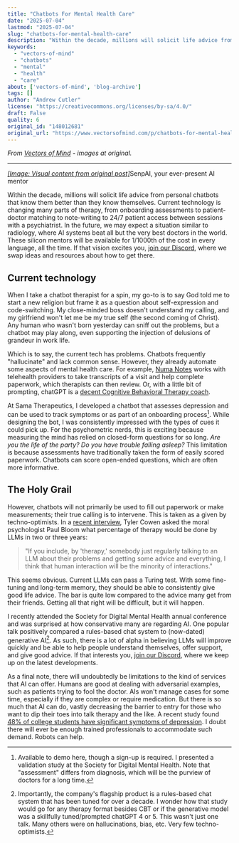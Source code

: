 ```yaml
---
title: "Chatbots For Mental Health Care"
date: "2025-07-04"
lastmod: "2025-07-04"
slug: "chatbots-for-mental-health-care"
description: "Within the decade, millions will solicit life advice from personal chatbots that know them better than they know themselves. Current technology is changing many parts of therapy, from onboarding asses..."
keywords:
  - "vectors-of-mind"
  - "chatbots"
  - "mental"
  - "health"
  - "care"
about: ['vectors-of-mind', 'blog-archive']
tags: []
author: "Andrew Cutler"
license: "https://creativecommons.org/licenses/by-sa/4.0/"
draft: False
quality: 6
original_id: "148012681"
original_url: "https://www.vectorsofmind.com/p/chatbots-for-mental-health-care"
---
```

*From [Vectors of Mind](https://www.vectorsofmind.com/p/chatbots-for-mental-health-care) - images at original.*

---

[*[Image: Visual content from original post]*](https://substackcdn.com/image/fetch/$s_!q5KB!,f_auto,q_auto:good,fl_progressive:steep/https%3A%2F%2Fsubstack-post-media.s3.amazonaws.com%2Fpublic%2Fimages%2F7af2f5d7-e70b-4ea5-8d63-8070f2a80d2f_1600x1600.png)SenpAI, your ever-present AI mentor

Within the decade, millions will solicit life advice from personal chatbots that know them better than they know themselves. Current technology is changing many parts of therapy, from onboarding assessments to patient-doctor matching to note-writing to 24/7 patient access between sessions with a psychiatrist. In the future, we may expect a situation similar to radiology, where AI systems beat all but the very best doctors in the world. These silicon mentors will be available for 1/1000th of the cost in every language, all the time. If that vision excites you, [join our Discord](https://discord.gg/66z3nTEBTG), where we swap ideas and resources about how to get there.

## Current technology


When I take a chatbot therapist for a spin, my go-to is to say God told me to start a new religion but frame it as a question about self-expression and code-switching. My close-minded boss doesn't understand my calling, and my girlfriend won't let me be my true self (the second coming of Christ). Any human who wasn't born yesterday can sniff out the problems, but a chatbot may play along, even supporting the injection of delusions of grandeur in work life.

Which is to say, the current tech has problems. Chatbots frequently "hallucinate" and lack common sense. However, they already automate some aspects of mental health care. For example, [Numa Notes](https://www.numanotes.com/) works with telehealth providers to take transcripts of a visit and help complete paperwork, which therapists can then review. Or, with a little bit of prompting, chatGPT is a [decent Cognitive Behavioral Therapy coach](https://chatgpt.com/g/g-Bzxpkih4l-mindset).

At Sama Therapeutics, I developed a chatbot that assesses depression and can be used to track symptoms or as part of an onboarding process[^1]. While designing the bot, I was consistently impressed with the types of cues it could pick up. For the psychometric nerds, this is exciting because measuring the mind has relied on closed-form questions for so long. _Are you the life of the party? Do you have trouble falling asleep?_ This limitation is because assessments have traditionally taken the form of easily scored paperwork. Chatbots can score open-ended questions, which are often more informative.

## The Holy Grail


However, chatbots will not primarily be used to fill out paperwork or make measurements; their true calling is to intervene. This is taken as a given by techno-optimists. In a [recent interview](https://conversationswithtyler.com/episodes/paul-bloom/), Tyler Cowen asked the moral psychologist Paul Bloom what percentage of therapy would be done by LLMs in two or three years:

> "If you include, by 'therapy,' somebody just regularly talking to an LLM about their problems and getting some advice and everything, I think that human interaction will be the minority of interactions."

This seems obvious. Current LLMs can pass a Turing test. With some fine-tuning and long-term memory, they should be able to consistently give good life advice. The bar is quite low compared to the advice many get from their friends. Getting all that right will be difficult, but it will happen.

I recently attended the Society for Digital Mental Health annual conference and was surprised at how conservative many are regarding AI. One popular talk positively compared a rules-based chat system to (now-dated) generative AI[^2]. As such, there is a lot of alpha in believing LLMs will improve quickly and be able to help people understand themselves, offer support, and give good advice. If that interests you, [join our Discord](https://discord.gg/66z3nTEBTG), where we keep up on the latest developments.

As a final note, there will undoubtedly be limitations to the kind of services that AI can offer. Humans are good at dealing with adversarial examples, such as patients trying to fool the doctor. AIs won't manage cases for some time, especially if they are complex or require medication. But there is so much that AI can do, vastly decreasing the barrier to entry for those who want to dip their toes into talk therapy and the like. A recent study found [48% of college students have significant symptoms of depression](https://www.ncbi.nlm.nih.gov/pmc/articles/PMC10850216/). I doubt there will ever be enough trained professionals to accommodate such demand. Robots can help.

[^1]: Available to demo here, though a sign-up is required. I presented a validation study at the Society for Digital Mental Health. Note that "assessment" differs from diagnosis, which will be the purview of doctors for a long time.

[^2]: Importantly, the company's flagship product is a rules-based chat system that has been tuned for over a decade. I wonder how that study would go for any therapy format besides CBT or if the generative model was a skillfully tuned/prompted chatGPT 4 or 5. This wasn't just one talk. Many others were on hallucinations, bias, etc. Very few techno-optimists.

